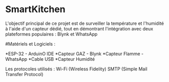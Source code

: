 # SmartKitchen
L'objectif principal de ce projet est de surveiller la température et l'humidité à l'aide d'un capteur dédié, tout en démontrant l'intégration avec deux plateformes populaires : Blynk et WhatsApp

#Matériels et Logiciels :

 *ESP-32                           - ArduinO IDE
 *Capteur GAZ                      - Blynk
 *Capteur Flamme                   - WhatsApp
 *Cable USB 
 *Capteur Humidité

Les protocoles utilisés :
  Wi-Fi (Wireless Fidelity)
  SMTP (Simple Mail Transfer Protocol)
